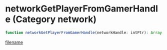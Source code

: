 # networkGetPlayerFromGamerHandle (Category network)

```js
function networkGetPlayerFromGamerHandle(networkHandle: intPtr): Array
```

[filename](networkGetPlayerFromGamerHandle_m.md ':include')